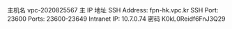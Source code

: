 主机名
vpc-2020825567
主 IP 地址
SSH Address: fpn-hk.vpc.kr
SSH Port: 23600
Ports: 23600-23649
Intranet IP: 10.7.0.74
密码  K0kL0Reidf6FnJ3Q29